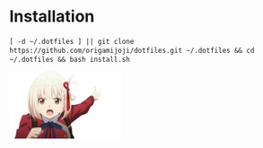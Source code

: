 # Installation
```
[ -d ~/.dotfiles ] || git clone https://github.com/origamijoji/dotfiles.git ~/.dotfiles && cd ~/.dotfiles && bash install.sh
```
<img
        src="https://github.com/origamijoji/dotfiles/raw/main/etc/chisato_pointing.png" 
        width=40%
        alt="Chisato pointing"
    />